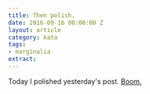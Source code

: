 ```yaml
---
title: Then polish.
date: 2016-09-16 00:00:00 Z
layout: article
category: kata
tags:
- marginalia
extract:
---
```


Today I polished yesterday's post. [Boom.](#)
